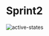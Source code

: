 # Sprint2

![active-states](https://user-images.githubusercontent.com/55018040/191889572-1cf6c4ad-4707-4116-a2f0-7797970a675d.jpg)

